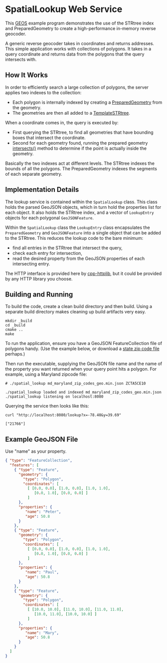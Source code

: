 # SpatialLookup Web Service

This [GEOS](https://libgeos.org) example program demonstrates the use of the STRtree index and PreparedGeometry to create a high-performance in-memory reverse geocoder.

A generic reverse geocoder takes in coordinates and returns addresses. This simple application works with collections of polygons. It takes in a query coordinate and returns data from the polygons that the query intersects with.


## How It Works

In order to efficiently search a large collection of polygons, the server applies two indexes to the collection:

* Each polygon is internally indexed by creating a [PreparedGeometry](https://libgeos.org/doxygen/classgeos_1_1geom_1_1prep_1_1PreparedGeometry.html) from the geometry.
* The geometries are then all added to a [TemplateSTRtree](https://libgeos.org/doxygen/classgeos_1_1index_1_1strtree_1_1TemplateSTRtreeImpl.html).

When a coordinate comes in, the query is executed by:

* First querying the STRtree, to find all geometries that have bounding boxes that intersect the coordinate.
* Second for each geometry found, running the prepared geometry [intersects()](https://libgeos.org/doxygen/classgeos_1_1geom_1_1prep_1_1PreparedGeometry.html#a05f062f6af7ad3f600069500aaacde93) method to determine if the point is actually inside the geometry.

Basically the two indexes act at different levels. The STRtree indexes the bounds of all the polygons. The PreparedGeometry indexes the segments of each separate geometry.


## Implementation Details

The lookup service is contained within the `SpatialLookup` class. This class holds the parsed GeoJSON objects, which in turn hold the properties list for each object. It also holds the STRtree index, and a vector of `LookupEntry` objects for each polygonal `GeoJSONFeature`.

Within the `SpatialLookup` class the `LookupEntry` class encapsulates the `PreparedGeometry` and `GeoJSONFeature` into a single object that can be added to the STRtree. This reduces the lookup code to the bare minimum:

* find all entries in the STRtree that intersect the query,
* check each entry for intersection,
* read the desired property from the GeoJSON properties of each intersecting entry.

The HTTP interface is provided here by [cpp-httplib](https://github.com/yhirose/cpp-httplib), but it could be provided by any HTTP library you choose.


## Building and Running

To build the code, create a clean build directory and then build. Using a separate build directory makes cleaning up build artifacts very easy.

```
mkdir _build
cd _build
cmake ..
make
```

To run the application, ensure you have a GeoJSON FeatureCollection file of polygons handy. (Use the example below, or download a [state zip code file](https://github.com/OpenDataDE/State-zip-code-GeoJSON) perhaps.)

Then run the executable, supplying the GeoJSON file name and the name of the property you want returned when your query point hits a polygon. For example, using a Maryland zipcode file:

```
# ./spatial_lookup md_maryland_zip_codes_geo.min.json ZCTA5CE10

./spatial_lookup loaded and indexed md_maryland_zip_codes_geo.min.json
./spatial_lookup listening on localhost:8080

```

Querying the service then looks like this:

```
curl "http://localhost:8080/lookup?x=-78.40&y=39.69"

["21766"]
```

## Example GeoJSON File

Use "name" as your property.

```json
{ "type": "FeatureCollection",
  "features": [
    { "type": "Feature",
      "geometry": {
        "type": "Polygon",
        "coordinates": [
          [ [0.0, 0.0], [1.0, 0.0], [1.0, 1.0],
             [0.0, 1.0], [0.0, 0.0] ]
          ]
      },
      "properties": {
         "name": "Peter",
         "age": 50.8
      }
    },
    { "type": "Feature",
      "geometry": {
        "type": "Polygon",
        "coordinates": [
          [ [0.0, 0.0], [1.0, 0.0], [1.0, 1.0],
             [0.0, 1.0], [0.0, 0.0] ]
          ]
      },
      "properties": {
         "name": "Paul",
         "age": 50.8
      }
    },
    { "type": "Feature",
      "geometry": {
        "type": "Polygon",
        "coordinates": [
          [ [10.0, 10.0], [11.0, 10.0], [11.0, 11.0],
             [10.0, 11.0], [10.0, 10.0] ]
          ]
      },
      "properties": {
         "name": "Mary",
         "age": 50.8
      }
    }
  ]
}
```
